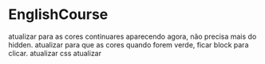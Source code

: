# EnglishCourse


atualizar para as cores continuares aparecendo agora, não precisa mais do hidden.
atualizar para que as cores quando forem verde, ficar  block para clicar.
atualizar css
atualizar 